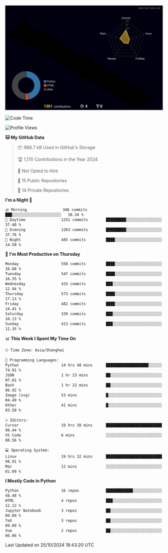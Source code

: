 <!--![](https://raw.githubusercontent.com/BorisYang326/BorisYang326/output/github-contribution-grid-snake-dark.svg) -->
![](./profile-3d-contrib/profile-night-rainbow.svg)
<!--START_SECTION:waka-->
![Code Time](http://img.shields.io/badge/Code%20Time-579%20hrs%2018%20mins-blue)

![Profile Views](http://img.shields.io/badge/Profile%20Views-0-blue)

**🐱 My GitHub Data** 

> 📦 988.7 kB Used in GitHub's Storage 
 > 
> 🏆 1,170 Contributions in the Year 2024
 > 
> 🚫 Not Opted to Hire
 > 
> 📜 15 Public Repositories 
 > 
> 🔑 14 Private Repositories 
 > 
**I'm a Night 🦉** 

```text
🌞 Morning                346 commits         ███░░░░░░░░░░░░░░░░░░░░░░   10.34 % 
🌆 Daytime                1251 commits        █████████░░░░░░░░░░░░░░░░   37.40 % 
🌃 Evening                1263 commits        █████████░░░░░░░░░░░░░░░░   37.76 % 
🌙 Night                  485 commits         ████░░░░░░░░░░░░░░░░░░░░░   14.50 % 
```
📅 **I'm Most Productive on Thursday** 

```text
Monday                   558 commits         ████░░░░░░░░░░░░░░░░░░░░░   16.68 % 
Tuesday                  547 commits         ████░░░░░░░░░░░░░░░░░░░░░   16.35 % 
Wednesday                433 commits         ███░░░░░░░░░░░░░░░░░░░░░░   12.94 % 
Thursday                 573 commits         ████░░░░░░░░░░░░░░░░░░░░░   17.13 % 
Friday                   482 commits         ████░░░░░░░░░░░░░░░░░░░░░   14.41 % 
Saturday                 339 commits         ███░░░░░░░░░░░░░░░░░░░░░░   10.13 % 
Sunday                   413 commits         ███░░░░░░░░░░░░░░░░░░░░░░   12.35 % 
```


📊 **This Week I Spent My Time On** 

```text
🕑︎ Time Zone: Asia/Shanghai

💬 Programming Languages: 
Python                   14 hrs 48 mins      ███████████████████░░░░░░   74.91 % 
JSON                     1 hr 23 mins        ██░░░░░░░░░░░░░░░░░░░░░░░   07.01 % 
Bash                     1 hr 22 mins        ██░░░░░░░░░░░░░░░░░░░░░░░   06.92 % 
Image (svg)              53 mins             █░░░░░░░░░░░░░░░░░░░░░░░░   04.49 % 
Other                    41 mins             █░░░░░░░░░░░░░░░░░░░░░░░░   03.50 % 

🔥 Editors: 
Cursor                   19 hrs 38 mins      █████████████████████████   99.44 % 
VS Code                  6 mins              ░░░░░░░░░░░░░░░░░░░░░░░░░   00.56 % 

💻 Operating System: 
Linux                    19 hrs 32 mins      █████████████████████████   98.91 % 
Mac                      12 mins             ░░░░░░░░░░░░░░░░░░░░░░░░░   01.09 % 
```

**I Mostly Code in Python** 

```text
Python                   16 repos            ████████████░░░░░░░░░░░░░   48.48 % 
HTML                     4 repos             ███░░░░░░░░░░░░░░░░░░░░░░   12.12 % 
Jupyter Notebook         3 repos             ██░░░░░░░░░░░░░░░░░░░░░░░   09.09 % 
TeX                      3 repos             ██░░░░░░░░░░░░░░░░░░░░░░░   09.09 % 
Vue                      2 repos             ██░░░░░░░░░░░░░░░░░░░░░░░   06.06 % 
```




 Last Updated on 25/10/2024 18:43:20 UTC
<!--END_SECTION:waka-->
